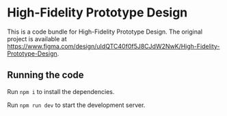 # High-Fidelity Prototype Design

This is a code bundle for High-Fidelity Prototype Design. The original project is available at https://www.figma.com/design/uIdQTC40f0f5J8CJdW2NwK/High-Fidelity-Prototype-Design.

## Running the code

Run `npm i` to install the dependencies.

Run `npm run dev` to start the development server.
